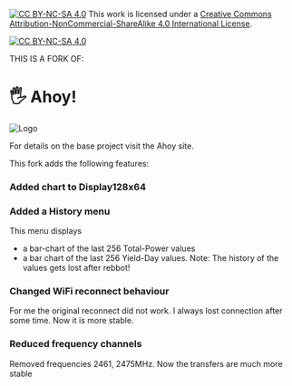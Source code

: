 [![CC BY-NC-SA 4.0][cc-by-nc-sa-shield]][cc-by-nc-sa]
This work is licensed under a
[Creative Commons Attribution-NonCommercial-ShareAlike 4.0 International License][cc-by-nc-sa].

[![CC BY-NC-SA 4.0][cc-by-nc-sa-image]][cc-by-nc-sa]

[cc-by-nc-sa]: https://creativecommons.org/licenses/by-nc-sa/4.0/deed.de
[cc-by-nc-sa-image]: https://licensebuttons.net/l/by-nc-sa/4.0/88x31.png
[cc-by-nc-sa-shield]: https://img.shields.io/badge/License-CC%20BY--NC--SA%204.0-lightgrey.svg

[release-action-badge]: https://github.com/lumapu/ahoy/actions/workflows/compile_release.yml/badge.svg
[release-action-link]: https://github.com/lumapu/ahoy/actions/workflows/compile_release.yml

[dev-action-badge]: https://github.com/lumapu/ahoy/actions/workflows/compile_development.yml/badge.svg
[dev-action-link]: https://github.com/lumapu/ahoy/actions/workflows/compile_development.yml


THIS IS A FORK OF:


# 🖐 Ahoy!
![Logo](https://github.com/grindylow/ahoy/blob/main/doc/logo1_small.png?raw=true)



For details on the base project visit the Ahoy site.

This fork adds the following features:
### Added chart to Display128x64

### Added a History menu
This menu displays
- a bar-chart of the last 256 Total-Power values
- a bar chart of the last 256 Yield-Day values.
Note: The history of the values gets lost after rebbot!

### Changed WiFi reconnect behaviour
For me the original reconnect did not work. I always lost connection after some time.
Now it is more stable.

### Reduced frequency channels
Removed frequencies 2461, 2475MHz. Now the transfers are much more stable